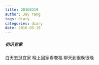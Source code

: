 ```yaml
---
title: 20160319
author: Jay Yang
tags: diary
categories: diary
date: 2016-03-19
---
```


##### 初识宜家

白天去逛宜家
晚上回家看卷福
聊天到很晚很晚
